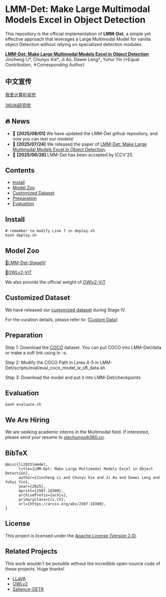 # LMM-Det: Make Large Multimodal Models Excel in Object Detection

This repository is the official implementation of **LMM-Det**,  a simple yet effective approach that leverages a Large Multimodal Model for vanilla object Detection without relying on specialized detection modules.

**[LMM-Det: Make Large Multimodal Models Excel in Object Detection](https://arxiv.org/abs/2507.18300)** 
</br>
Jincheng Li*, Chunyu Xie*, Ji Ao, Dawei Leng†, Yuhui Yin (*Equal Contribution, ✝Corresponding Author)
</br>

## 中文宣传
[我爱计算机视觉​](https://zhuanlan.zhihu.com/p/1932117466013758166)

[360AI研究院](https://research.360.cn/blog/detail/6876171cb8ed93721b543154)


## 🔥 News
- 🚀 **[2025/08/01]** We have updated the LMM-Det github repository, and now you can test our models!
- 🚀 **[2025/07/24]** We released the paper of [LMM-Det: Make Large Multimodal Models Excel in Object Detection](https://arxiv.org/abs/2507.18300).
- 🚀 **[2025/06/26]** LMM-Det has been accepted by ICCV'25.

## Contents
- [Install](#install)
- [Model Zoo](#modelzoo)
- [Customized Dataset](#customizeddataset)
- [Preparation](#customizeddataset)
- [Evaluation](#evaluation)



## Install

```Shell
# remember to modify Line 7 in deploy.sh 
bash deploy.sh
```

## Model Zoo

[🤗LMM-Det-StageIV](https://huggingface.co/qihoo360/LMM-Det/tree/main/checkpoints)

[🤗OWLv2-ViT](https://huggingface.co/google/owlv2-large-patch14-ensemble)

We also provide the official weight of [OWlv2-ViT](https://huggingface.co/qihoo360/LMM-Det/tree/main/checkpoints/owlv2-large-patch14-ensemble)

## Customized Dataset

We have released our [customized dataset](https://huggingface.co/qihoo360/LMM-Det/tree/main/custom_data) during Stage IV.

For the curation details, please refer to: [[Custom Data](custom_data/custom_data.md)]


## Preparation

Step 1: Download the [COCO](https://cocodataset.org/) dataset. You can put COCO into LMM-Det/data or make a soft link using ln -s.

Step 2: Modify the COCO Path in Lines 4-5 in LMM-Det/scripts/eval/eval_coco_model_w_sft_data.sh


Step 3: Download the model and put it into LMM-Det/checkpoints


## Evaluation


```Shell 
bash evaluate.sh
```

## We Are Hiring
We are seeking academic interns in the Multimodal field. If interested, please send your resume to xiechunyu@360.cn.



## BibTeX
```
@misc{li2025lmmdet,
      title={LMM-Det: Make Large Multimodal Models Excel in Object Detection}, 
      author={Jincheng Li and Chunyu Xie and Ji Ao and Dawei Leng and Yuhui Yin},
      year={2025},
      eprint={2507.18300},
      archivePrefix={arXiv},
      primaryClass={cs.CV},
      url={https://arxiv.org/abs/2507.18300}, 
}
```


## License
This project is licensed under the [Apache License (Version 2.0)](https://github.com/modelscope/modelscope/blob/master/LICENSE).


## Related Projects
This work wouldn't be possible without the incredible open-source code of these projects. Huge thanks!
- [LLaVA](https://github.com/haotian-liu/LLaVA)
- [OWLv2](https://github.com/huggingface/transformers/blob/main/docs/source/en/model_doc/owlv2.md)
- [Salience-DETR](https://github.com/xiuqhou/Salience-DETR)